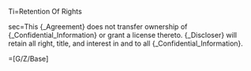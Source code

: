 Ti=Retention Of Rights

sec=This {_Agreement} does not transfer ownership of {_Confidential_Information} or grant a license thereto. {_Discloser} will retain all right, title, and interest in and to all {_Confidential_Information}.

=[G/Z/Base]
